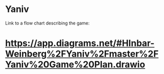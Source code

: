 # Yaniv
Link to a flow chart describing the game:
# https://app.diagrams.net/#HInbar-Weinberg%2FYaniv%2Fmaster%2FYaniv%20Game%20Plan.drawio
